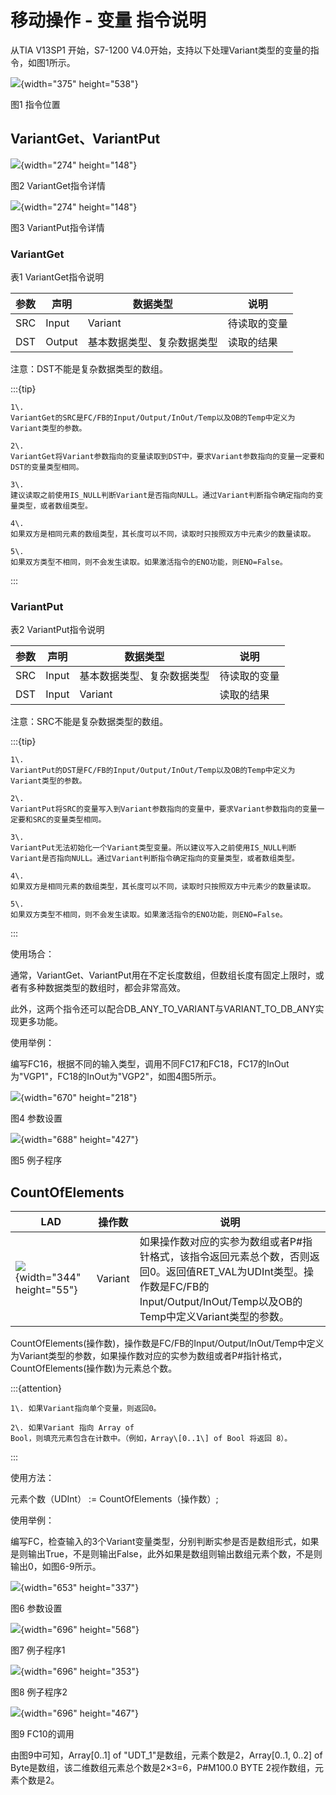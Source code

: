 # 移动操作 - 变量 指令说明

从TIA V13SP1 开始，S7-1200
V4.0开始，支持以下处理Variant类型的变量的指令，如图1所示。

![](images/05-01.png){width="375" height="538"}

图1 指令位置

## VariantGet、VariantPut

![](images/05-02.jpg){width="274" height="148"}

图2 VariantGet指令详情

![](images/05-03.jpg){width="274" height="148"}

图3 VariantPut指令详情

### VariantGet

表1 VariantGet指令说明

  | 参数 | 声明   | 数据类型                   | 说明         |
  | ---- | ------ | -------------------------- | ------------ |
  | SRC  | Input  | Variant                    | 待读取的变量 |
  | DST  | Output | 基本数据类型、复杂数据类型 | 读取的结果   |

注意：DST不能是复杂数据类型的数组。

:::{tip}

    1\.
    VariantGet的SRC是FC/FB的Input/Output/InOut/Temp以及OB的Temp中定义为Variant类型的参数。

    2\.
    VariantGet将Variant参数指向的变量读取到DST中，要求Variant参数指向的变量一定要和DST的变量类型相同。

    3\.
    建议读取之前使用IS_NULL判断Variant是否指向NULL。通过Variant判断指令确定指向的变量类型，或者数组类型。

    4\.
    如果双方是相同元素的数组类型，其长度可以不同，读取时只按照双方中元素少的数量读取。

    5\.
    如果双方类型不相同，则不会发生读取。如果激活指令的ENO功能，则ENO=False。

:::

### VariantPut

表2 VariantPut指令说明

  | 参数 | 声明  | 数据类型                   | 说明         |
  | ---- | ----- | -------------------------- | ------------ |
  | SRC  | Input | 基本数据类型、复杂数据类型 | 待读取的变量 |
  | DST  | Input | Variant                    | 读取的结果   |

注意：SRC不能是复杂数据类型的数组。

:::{tip}

    1\.
    VariantPut的DST是FC/FB的Input/Output/InOut/Temp以及OB的Temp中定义为Variant类型的参数。

    2\.
    VariantPut将SRC的变量写入到Variant参数指向的变量中，要求Variant参数指向的变量一定要和SRC的变量类型相同。

    3\.
    VariantPut无法初始化一个Variant类型变量。所以建议写入之前使用IS_NULL判断Variant是否指向NULL。通过Variant判断指令确定指向的变量类型，或者数组类型。

    4\.
    如果双方是相同元素的数组类型，其长度可以不同，读取时只按照双方中元素少的数量读取。

    5\.
    如果双方类型不相同，则不会发生读取。如果激活指令的ENO功能，则ENO=False。
:::

使用场合：

通常，VariantGet、VariantPut用在不定长度数组，但数组长度有固定上限时，或者有多种数据类型的数组时，都会非常高效。

此外，这两个指令还可以配合DB_ANY_TO_VARIANT与VARIANT_TO_DB_ANY实现更多功能。

使用举例：

编写FC16，根据不同的输入类型，调用不同FC17和FC18，FC17的InOut为"VGP1"，FC18的InOut为"VGP2"，如图4图5所示。

![](images/05-04.jpg){width="670" height="218"}

图4 参数设置

![](images/05-05.jpg){width="688" height="427"}

图5 例子程序

## CountOfElements

  | LAD                                            | 操作数  | 说明                                                                                                                                                                             |
  | ---------------------------------------------- | ------- | -------------------------------------------------------------------------------------------------------------------------------------------------------------------------------- |
  | ![](images/05-06.jpg){width="344" height="55"} | Variant | 如果操作数对应的实参为数组或者P#指针格式，该指令返回元素总个数，否则返回0。返回值RET_VAL为UDInt类型。操作数是FC/FB的Input/Output/InOut/Temp以及OB的Temp中定义Variant类型的参数。 |

CountOfElements(操作数)，操作数是FC/FB的Input/Output/InOut/Temp中定义为Variant类型的参数，如果操作数对应的实参为数组或者P#指针格式，CountOfElements(操作数)为元素总个数。

:::{attention}

    1\. 如果Variant指向单个变量，则返回0。

    2\. 如果Variant 指向 Array of
    Bool，则填充元素包含在计数中。（例如，Array\[0..1\] of Bool 将返回 8）。
:::

使用方法：

元素个数（UDInt） := CountOfElements（操作数）;

使用举例：

编写FC，检查输入的3个Variant变量类型，分别判断实参是否是数组形式，如果是则输出True，不是则输出False，此外如果是数组则输出数组元素个数，不是则输出0，如图6-9所示。

![](images/05-07.jpg){width="653" height="337"}

图6 参数设置

![](images/05-08.jpg){width="696" height="568"}

图7 例子程序1

![](images/05-09.jpg){width="696" height="353"}

图8 例子程序2

![](images/05-10.jpg){width="696" height="467"}

图9 FC10的调用

由图9中可知，Array\[0..1\] of \"UDT_1\"是数组，元素个数是2，Array\[0..1,
0..2\] of Byte是数组，该二维数组元素总个数是2×3=6，P#M100.0 BYTE
2视作数组，元素个数是2。
